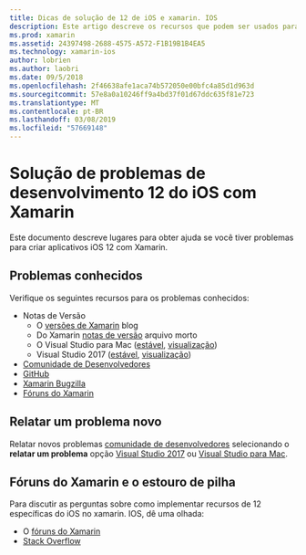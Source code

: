 ```yaml
---
title: Dicas de solução de 12 de iOS e xamarin. IOS
description: Este artigo descreve os recursos que podem ser usados para solução de problemas durante o desenvolvimento de aplicativos xamarin. IOS. Ele aborda problemas conhecidos, um novo problema e outros recursos de solução de problemas de emissão de relatórios.
ms.prod: xamarin
ms.assetid: 24397498-2688-4575-A572-F1B19B1B4EA5
ms.technology: xamarin-ios
author: lobrien
ms.author: laobri
ms.date: 09/5/2018
ms.openlocfilehash: 2f46638afe1aca74b572050e00bfc4a85d1d963d
ms.sourcegitcommit: 57e8a0a10246ff9a4bd37f01d67ddc635f81e723
ms.translationtype: MT
ms.contentlocale: pt-BR
ms.lasthandoff: 03/08/2019
ms.locfileid: "57669148"
---
```

# <a name="troubleshooting-ios-12-development-with-xamarin"></a>Solução de problemas de desenvolvimento 12 do iOS com Xamarin

Este documento descreve lugares para obter ajuda se você tiver problemas para criar aplicativos iOS 12 com Xamarin.

## <a name="known-issues"></a>Problemas conhecidos

Verifique os seguintes recursos para os problemas conhecidos:

- Notas de Versão
    - O [versões de Xamarin](http://releases.xamarin.com/) blog
    - Do Xamarin [notas de versão](https://docs.microsoft.com/xamarin/ios/release-notes/) arquivo morto
    - O Visual Studio para Mac ([estável](https://docs.microsoft.com/visualstudio/releasenotes/vs2017-mac-relnotes), [visualização](https://docs.microsoft.com/visualstudio/releasenotes/vs2017-mac-preview-relnotes))
    - Visual Studio 2017 ([estável](https://docs.microsoft.com/visualstudio/releasenotes/vs2017-relnotes), [visualização](https://docs.microsoft.com/visualstudio/releasenotes/vs2017-preview-relnotes))
- [Comunidade de Desenvolvedores](https://developercommunity.visualstudio.com/search.html)
- [GitHub](https://github.com/xamarin/xamarin-macios/issues)
- [Xamarin Bugzilla](https://bugzilla.xamarin.com/query.cgi?product=iOS)
- [Fóruns do Xamarin](https://forums.xamarin.com/categories/ios)

## <a name="report-a-new-issue"></a>Relatar um problema novo

Relatar novos problemas [comunidade de desenvolvedores](https://developercommunity.visualstudio.com/spaces/8/index.html) selecionando o **relatar um problema** opção [Visual Studio 2017](https://docs.microsoft.com/visualstudio/ide/how-to-report-a-problem-with-visual-studio-2017) ou [Visual Studio para Mac](https://docs.microsoft.com/visualstudio/mac/report-a-problem).

## <a name="xamarin-forums-and-stack-overflow"></a>Fóruns do Xamarin e o estouro de pilha

Para discutir as perguntas sobre como implementar recursos de 12 específicas do iOS no xamarin. IOS, dê uma olhada:

- O [fóruns do Xamarin](http://forums.xamarin.com/categories/ios)
- [Stack Overflow](https://stackoverflow.com/search?tab=newest&q=xamarin)
